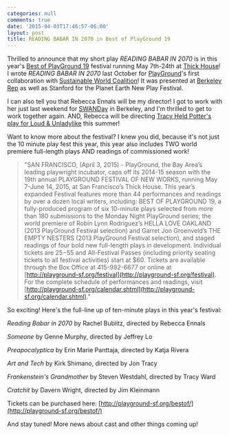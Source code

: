 ```yaml
---
categories: null
comments: true
date: '2015-04-03T17:46:57-06:00'
layout: post
title: READING BABAR IN 2070 in Best of PlayGround 19
---
```


Thrilled to announce that my short play *READING BABAR IN 2070* is in this year's [Best of PlayGround 19](http://blog.playground-sf.org/2015/04/playgrounds-19th-playground-festival-of.html) festival running May 7th-24th at [Thick House](https://www.google.com/maps/place/1695+18th+St,+San+Francisco,+CA+94107/@37.7620355,-122.399214,17z/data=!3m1!4b1!4m2!3m1!1s0x808f7fcb04f2561f:0x8a3295b31183fcb2)! I wrote *READING BABAR IN 2070* last October for [PlayGround](http://playground-sf.org/index.php)'s first collaboration with [Sustainable World Coalition](http://swcoalition.org/)! It was presented at [Berkeley Rep](http://www.berkeleyrep.org/) as well as Stanford for the Planet Earth New Play Festival.

I can also tell you that Rebecca Ennals will be my director! I got to work with her just last weekend for [SWANDay](http://bestevents.us/berkeley-swan-day-bay-area-2015-celebrating-women-in-theatre/308081) in Berkeley, and I'm thrilled to get to work together again. AND, Rebecca will be directing [Tracy Held Potter's play for Loud & Unladylike](http://loudandunladylike.com/post/104263390984/meet-tracy-held-potter) this summer!

Want to know more about the festival? I knew you did, because it's not just the 10 minute play fest this year, this year also includes TWO world premiere full-length plays AND readings of commissioned work! 

>"SAN FRANCISCO, (April 3, 2015) - PlayGround, the Bay Area’s leading playwright incubator, caps off its 2014-15 season with the 19th annual PLAYGROUND FESTIVAL OF NEW WORKS, running May 7-June 14, 2015, at San Francisco’s Thick House. This year’s expanded Festival features more than 44 performances and readings by over a dozen local writers, including: BEST OF PLAYGROUND 19, a fully-produced program of six 10-minute plays selected from more than 180 submissions to the Monday Night PlayGround series; the world premiere of Robin Lynn Rodriguez’s HELLA LOVE OAKLAND (2013 PlayGround Festival selection) and Garret Jon Groenveld’s THE EMPTY NESTERS (2013 PlayGround Festival selection), and staged readings of four bold new full-length plays in development. Individual tickets are $25-$55 and All-Festival Passes (including priority seating tickets to all festival activities) start at $60. Tickets are available through the Box Office at 415-992-6677 or online at [http://playground-sf.org/festival](http://playground-sf.org/festival). For the complete schedule of performances and readings, visit [http://playground-sf.org/calendar.shtml](http://playground-sf.org/calendar.shtml)."

So exciting! Here's the full-line up of ten-minute plays in this year's festival:

*Reading Babar in 2070* by Rachel Bublitz, directed by Rebecca Ennals

*Someone* by Genne Murphy, directed by Jeffrey Lo

*Preapocalyptica* by Erin Marie Panttaja, directed by Katja Rivera

*Art and Tech* by Kirk Shimano, directed by Jon Tracy

*Frankenstein's Grandmother* by Steven Westdahl, directed by Tracy Ward

*Cratchit* by Davern Wright, directed by Jim Kleinmann

Tickets can be purchased here: [http://playground-sf.org/bestof/](http://playground-sf.org/bestof/)

And stay tuned! More news about cast and other things coming up!